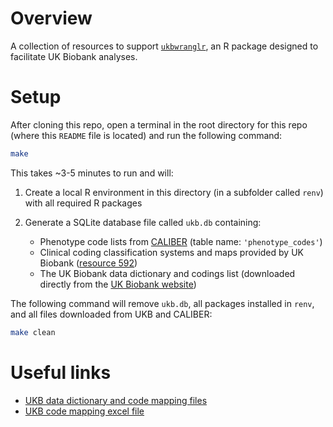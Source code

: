 # Overview

A collection of resources to support [`ukbwranglr`](https://rmgpanw.github.io/ukbwranglr/index.html), an R package designed to facilitate UK Biobank analyses.

# Setup

After cloning this repo, open a terminal in the root directory for this repo (where this `README` file is located) and run the following command:

```bash
make
```

This takes ~3-5 minutes to run and will:

1. Create a local R environment in this directory (in a subfolder called `renv`) with all required R packages
1. Generate a SQLite database file called `ukb.db` containing:

    - Phenotype code lists from [CALIBER](https://github.com/spiros/chronological-map-phenotypes) (table name: `'phenotype_codes'`)
    - Clinical coding classification systems and maps provided by UK Biobank ([resource 592](https://biobank.ndph.ox.ac.uk/showcase/refer.cgi?id=592))
    - The UK Biobank data dictionary and codings list (downloaded directly from the [UK Biobank website](https://biobank.ctsu.ox.ac.uk/crystal/exinfo.cgi?src=accessing_data_guide))

The following command will remove `ukb.db`, all packages installed in `renv`, and all files downloaded from UKB and CALIBER:

```bash
make clean
```

# Useful links

- [UKB data dictionary and code mapping files](https://biobank.ctsu.ox.ac.uk/crystal/exinfo.cgi?src=accessing_data_guide)
- [UKB code mapping excel file](https://biobank.ndph.ox.ac.uk/ukb/refer.cgi?id=592)
